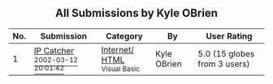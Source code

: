 ﻿<div align="center">

## All Submissions by Kyle OBrien

</div>

No.  | Submission | Category | By   | User Rating
---- | ---------- | -------- | ---- | -----------
1 | [IP Catcher<br /><sup>2002-03-12 20:01:42</sup>](https://github.com/Planet-Source-Code/kyle-obrien-ip-catcher__1-32631) | [Internet/ HTML<br /><sup>Visual Basic</sup>](../ByCategory/internet-html__1-34.md) | Kyle OBrien | 5.0 (15 globes from 3 users)

